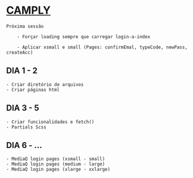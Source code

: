 # [CAMPLY](https://lorran-matheus.github.io/PROJETO-CAMPLY/#login-a-index)

`Próxima sessão`
```
    - Forçar loading sempre que carregar login-a-index

    - Aplicar xsmall e small (Pages: confirmEmal, typeCode, newPass, createAcc)
```

## DIA 1 - 2
    - Criar diretório de arquivos
    - Criar páginas html
    
## DIA 3 - 5
    - Criar funcionalidades e fetch()
    - Partials Scss

## DIA 6 - ...
    - MediaQ login pages (xsmall - small)
    - MediaQ login pages (medium - large)
    - MediaQ login pages (xlarge - xxlarge)